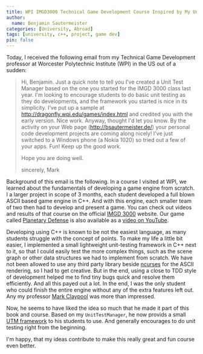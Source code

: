 ```yaml
---
title: WPI IMGD3000 Technical Game Development Course Inspired by My UnitTest Manager
author:
  name: Benjamin Sautermeister
categories: [University, Abroad]
tags: [university, c++, project, game dev]
pin: false
---
```


Today, I received the following email from my Technical Game Development professor at Worcester Polytechnic Institute (WPI)
in the US out of a sudden:

> Hi, Benjamin.  Just a quick note to tell you I've created a Unit Test
> Manager based on the one you started for the IMGD 3000 class last
> year.  I'm looking to encourage students to do basic unit testing as
> they do developments, and the framework you started is nice in its
> simplicity.  I've put up a sample at
> http://dragonfly.wpi.edu/games/index.html and credited you with the
> early version.  Nice work.  Anyway, thought I'd let you know.
> By the activity on your Web page (http://bsautermeister.de/) your
> personal code development projects are coming along nicely!  I've
> just switched to a Windows phone (a Nokia 1020) so tried out
> a few of your apps.  Fun!  Keep up the good work.
> 
> Hope you are doing well.
> 
> sincerely,
> Mark

Background of this email is the following. In a course I visited at WPI, we learned about the fundamentals of developing
a game engine from scratch. I a larger project in scope of 3 months, each student developed a full blown ASCII based
game engine in C++. And with this engine, each smaller team of two then had to develop and present a game.
You can check out videos and results of that course on the official [IMGD 3000](https://dragonfly.wpi.edu/games/index.html)
website. Our game called [Planetary Defense](https://github.com/b3nk4n/wpi.imgd.planetary-defense) is also available
as a [video on YouTube](https://youtu.be/sDJTdeRDa0A).

Developing using C++ is known to be not the easiest language, as many students struggle with the concept of points.
To make my life a little bit easier, I implemented a small lightweight unit-testing framework in C++ next to it, so that
I could easily test the more complex things, such as the scene graph or other data structures we had to implement from scratch.
We have not been allowed to use any third party library beside [ncurses](https://en.wikipedia.org/wiki/Ncurses)
for the ASCII rendering, so I had to get creative. But in the end, using a close to TDD style of development helped me to
find tiny bugs quick and resolve them efficiently. And all this payed out a lot. In the end, I was the only student who
could finish the entire engine without any of the extra features left out.
Any my professor [Mark Claypool](https://web.cs.wpi.edu/~claypool/) was more than impressed.

Now, he seems to have liked the idea so much that he made it part of this book and course. Based on my `UnitTestManager`,
he now provids a small [UTM framework](http://dragonfly.wpi.edu/games/utm/utm.zip) to his students to use.
And generally encourages to do unit testing right from the beginning.

I'm happy, that my ideas contribute to make this really great and fun course even better.
